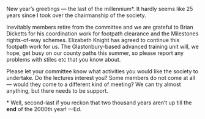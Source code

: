 New year’s greetings — the last of the millennium\*. It hardly seems like 25 years since I took over the chairmanship of the society.

Inevitably members retire from the committee and we are grateful to Brian Dicketts for his coordination work for footpath clearance and the Milestones rights-of-way schemes. Elizabeth Knight has agreed to continue this footpath work for us. The Glastonbury-based advanced training unit will, we hope, get busy on our county paths this summer, so please report any problems with stiles etc that you know about.

Please let your committee know what activities you would like the society to undertake. Do the lectures interest you? Some members do not come at all — would they come to a different kind of meeting? We can try almost anything, but there needs to be support.

<div class="ednote">

\* Well, second-last if you reckon that two thousand years aren’t up till the **end** of the 2000th year! —Ed.

</div>
